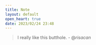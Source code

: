 ```yaml
---
title: Note
layout: default
open_heart: true
date: 2023/02/24 23:48
---
```


> I really like this butthole. - @_risacan_
